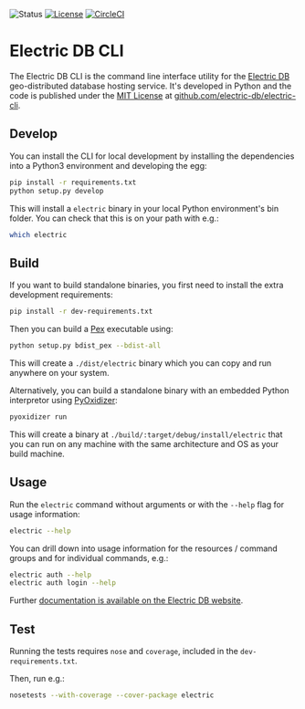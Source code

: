 ![Status](https://img.shields.io/badge/status-alpha-red.svg)
[![License](https://img.shields.io/badge/license-MIT-green.svg)](LICENSE.md)
[![CircleCI](https://circleci.com/gh/electric-db/electric-cli/tree/main.svg?style=shield&circle-token=67d43361b7c2aa039a0eef39d3617a9f481e54c5)](https://circleci.com/gh/electric-db/electric-cli/tree/main)

# Electric DB CLI

The Electric DB CLI is the command line interface utility for the [Electric DB](https://electricdb.net) geo-distributed database hosting service. It's developed in Python and the code is published under the [MIT License](https://github.com/electric-db/electric-cli/blob/master/LICENSE) at [github.com/electric-db/electric-cli](https://github.com/electric-db/electric-cli).

## Develop

You can install the CLI for local development by installing the dependencies into a Python3 environment and developing the egg:

```sh
pip install -r requirements.txt
python setup.py develop
```

This will install a `electric` binary in your local Python environment's bin folder. You can check that this is on your path with e.g.:

```sh
which electric
```

## Build

If you want to build standalone binaries, you first need to install the extra development requirements:

```sh
pip install -r dev-requirements.txt
```

Then you can build a [Pex](https://pex.readthedocs.io) executable using:

```sh
python setup.py bdist_pex --bdist-all
```

This will create a `./dist/electric` binary which you can copy and run anywhere
on your system.

Alternatively, you can build a standalone binary with an embedded Python interpretor using [PyOxidizer](https://pyoxidizer.readthedocs.io):

```sh
pyoxidizer run
```

This will create a binary at `./build/:target/debug/install/electric` that you can run on any machine with the same architecture and OS as your build machine.

## Usage

Run the `electric` command without arguments or with the `--help` flag for usage information:

```sh
electric --help
```

You can drill down into usage information for the resources / command groups and for individual commands, e.g.:

```sh
electric auth --help
electric auth login --help
```

Further [documentation is available on the Electric DB website](https://electricdb.net/docs).

## Test

Running the tests requires `nose` and `coverage`, included in the `dev-requirements.txt`.

Then, run e.g.:

```sh
nosetests --with-coverage --cover-package electric
```
